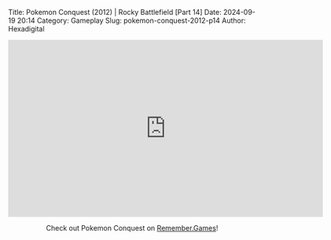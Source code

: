Title: Pokemon Conquest (2012) | Rocky Battlefield [Part 14]
Date: 2024-09-19 20:14
Category: Gameplay
Slug: pokemon-conquest-2012-p14
Author: Hexadigital

<center><iframe src="https://www.youtube.com/embed/9GraGuq2mpo?feature=oembed" allow="accelerometer; autoplay; encrypted-media; gyroscope; picture-in-picture" width="640" height="360" frameborder="0"></iframe>

Check out Pokemon Conquest on [Remember.Games](https://remember.games/game/408/pokemon-conquest/)!</center>